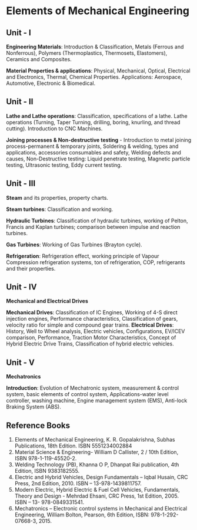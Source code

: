 # Elements of Mechanical Engineering

## Unit - I

**Engineering Materials**: Introduction & Classification, Metals (Ferrous and Nonferrous), Polymers (Thermoplastics, Thermosets, Elastomers), Ceramics and Composites.

**Material Properties & applications**: Physical, Mechanical, Optical, Electrical and Electronics, Thermal, Chemical Properties. Applications: Aerospace, Automotive, Electronic & Biomedical.

## Unit - II

**Lathe and Lathe operations**: Classification, specifications of a lathe. Lathe operations (Turning, Taper Turning, drilling, boring, knurling, and thread cutting). Introduction to CNC Machines.

**Joining processes & Non-destructive testing** - Introduction to metal joining process-permanent & temporary joints, Soldering & welding, types and applications, accessories consumables and safety, Welding defects and causes, Non-Destructive testing: Liquid penetrate testing, Magnetic particle testing, Ultrasonic testing, Eddy current testing.

## Unit - III

**Steam** and its properties, property charts.

**Steam turbines**: Classification and working.

**Hydraulic Turbines**: Classification of hydraulic turbines, working of Pelton, Francis and Kaplan turbines; comparison between impulse and reaction turbines.

**Gas Turbines**: Working of Gas Turbines (Brayton cycle).

**Refrigeration**: Refrigeration effect, working principle of Vapour Compression refrigeration systems, ton of refrigeration, COP, refrigerants and their properties.

## Unit - IV

**Mechanical and Electrical Drives**

**Mechanical Drives**: Classification of IC Engines, Working of 4-S direct injection engines, Performance characteristics, Classification of gears, velocity ratio for simple and compound gear trains.
**Electrical Drives**: History, Well to Wheel analysis, Electric vehicles, Configurations, EV/ICEV comparison, Performance, Traction Motor Characteristics, Concept of Hybrid Electric Drive Trains, Classification of hybrid electric vehicles.

## Unit - V

**Mechatronics**

**Introduction**: Evolution of Mechatronic system, measurement & control system, basic elements of control system, Applications-water level controller, washing machine, Engine management system (EMS), Anti-lock Braking System (ABS).

## Reference Books

1. Elements of Mechanical Engineering, K. R. Gopalakrishna, Subhas Publications, 18th Edition. ISBN 5551234002884
1. Material Science & Engineering- William D Callister, 2 / 10th Edition, ISBN 978-1-119-45520-2.
1. Welding Technology (PB), Khanna O P, Dhanpat Rai publication, 4th Edition, ISBN 9383182555.
1. Electric and Hybrid Vehicles, Design Fundamentals – Iqbal Husain, CRC Press, 2nd Edition, 2010. ISBN – 13-978-1439811757.
1. Modern Electric, Hybrid Electric & Fuel Cell Vehicles, Fundamentals, Theory and Design - Mehrdad Ehsani, CRC Press, 1st Edition, 2005. ISBN – 13- 978-0849331541.
1. Mechatronics – Electronic control systems in Mechanical and Electrical Engineering, William Bolton, Pearson, 6th Edition, ISBN: 978-1-292-07668-3, 2015.
